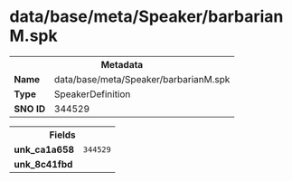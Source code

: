<h1>data/base/meta/Speaker/barbarianM.spk</h1><table><tr><th colspan="100%">Metadata</th></tr><tr><td><b>Name</b></td><td>data/base/meta/Speaker/barbarianM.spk</td></tr><tr><td><b>Type</b></td><td>SpeakerDefinition</td></tr><tr><td><b>SNO ID</b></td><td>344529</td></tr></table>

<table><tr><th colspan="100%">Fields</th></tr><tr><td><b>unk_ca1a658</b></td><td><code>344529</code></td></tr><tr><td><b>unk_8c41fbd</b></td><td></td></tr></table>

